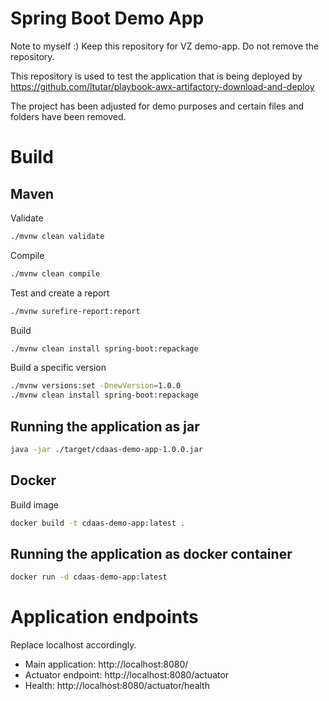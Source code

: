 # Spring Boot Demo App

Note to myself :) Keep this repository for VZ demo-app. Do not remove the repository. 

This repository is used to test the application that is being deployed by https://github.com/ltutar/playbook-awx-artifactory-download-and-deploy




The project has been adjusted for demo purposes and certain files and folders have been removed.

# Build
## Maven
Validate

```bash
./mvnw clean validate
```

Compile

```bash
./mvnw clean compile
```

Test and create a report

```bash
./mvnw surefire-report:report
```

Build

```bash
./mvnw clean install spring-boot:repackage
```

Build a specific version

```bash
./mvnw versions:set -DnewVersion=1.0.0
./mvnw clean install spring-boot:repackage
```

## Running the application as jar

```bash
java -jar ./target/cdaas-demo-app-1.0.0.jar
```

## Docker
Build image

```bash
docker build -t cdaas-demo-app:latest .
```

## Running the application as docker container

```bash
docker run -d cdaas-demo-app:latest
```

# Application endpoints

Replace localhost accordingly.

- Main application: http://localhost:8080/
- Actuator endpoint: http://localhost:8080/actuator
- Health: http://localhost:8080/actuator/health

